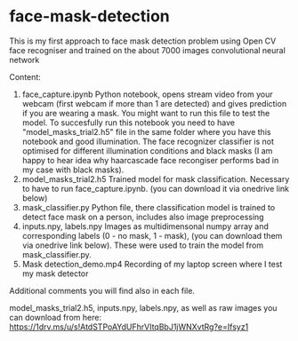 # face-mask-detection
This is my first approach to face mask detection problem using Open CV face recogniser and trained on the about 7000 images convolutional neural network

Content:

1. face_capture.ipynb
    Python notebook, opens stream video from your webcam (first webcam if more than 1 are detected) and gives prediction if you are wearing a mask. You might want to run this file     to test the model. To succesfully run this notebook you need to have "model_masks_trial2.h5" file in the same folder where you have this notebook and good illumination. The       face recognizer classifier is not optimised for different illumination conditions and black masks (I am happy to hear idea why haarcascade face recongiser performs bad in my       case with black masks).
2. model_masks_trial2.h5
    Trained model for mask classification. Necessary to have to run face_capture.ipynb. (you can download it via onedrive link below)
3. mask_classifier.py
    Python file, there classification model is trained to detect face mask on a person, includes also image preprocessing
4. inputs.npy, labels.npy
    Images as multidimensonal numpy array and corresponding labels (0 - no mask, 1 - mask), (you can download them via onedrive link below). These were used to train the model from mask_classifier.py. 
5. Mask detection_demo.mp4
    Recording of my laptop screen where I test my mask detector
    
Additional comments you will find also in each file.

model_masks_trial2.h5, inputs.npy, labels.npy, as well as raw images you can download from here:
https://1drv.ms/u/s!AtdSTPoAYdUFhrVItqBbJ1jWNXvtRg?e=Ifsyz1
